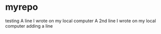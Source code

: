 # myrepo
testing
A line I wrote on my local computer
A 2nd line I wrote on my local computer
adding a line

